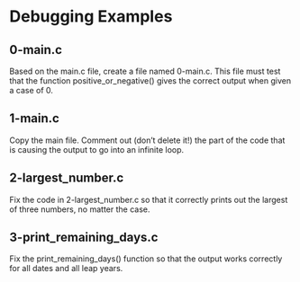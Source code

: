 # Debugging Examples


## 0-main.c

Based on the main.c file, create a file named 0-main.c. This file must test that the function positive_or_negative() gives the correct output when given a case of 0.

## 1-main.c


Copy the main file. Comment out (don’t delete it!) the part of the code that is causing the output to go into an infinite loop.

## 2-largest_number.c

Fix the code in 2-largest_number.c so that it correctly prints out the largest of three numbers, no matter the case.

## 3-print_remaining_days.c

Fix the print_remaining_days() function so that the output works correctly for all dates and all leap years.
